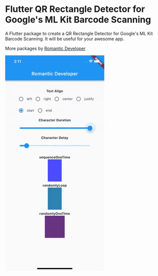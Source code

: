 # Flutter QR Rectangle Detector for Google's ML Kit Barcode Scanning

A Flutter package to create a QR Rectangle Detector for Google's ML Kit Barcode Scanning. It will be useful for your awesome app.

More packages by [Romantic Developer](https://pub.dev/publishers/romanticdeveloper.com/packages)

![Demo](./demo.gif)